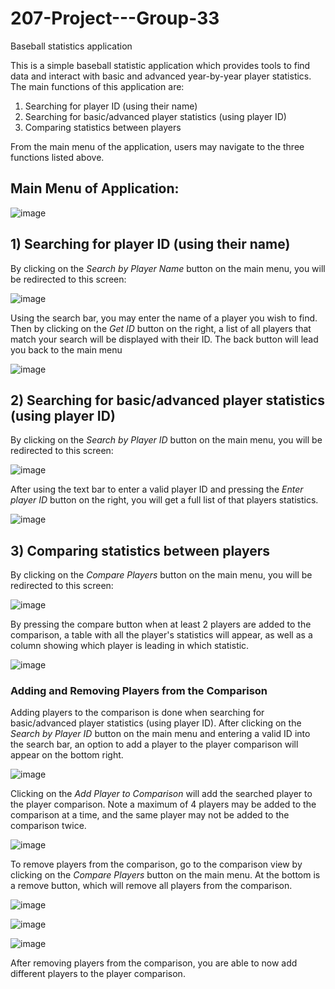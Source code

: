 # 207-Project---Group-33
Baseball statistics application

This is a simple baseball statistic application which provides tools to find data and interact with basic and advanced year-by-year player statistics. The main functions of this application are:
1) Searching for player ID (using their name)
2) Searching for basic/advanced player statistics (using player ID)
3) Comparing statistics between players 

From the main menu of the application, users may navigate to the three functions listed above.

## Main Menu of Application: 
![image](https://github.com/kevinrhu/207-Project---Group-33/assets/34698288/6ccae8d6-eb32-43d7-adeb-e791b4cae278)

## 1) Searching for player ID (using their name)

By clicking on the _Search by Player Name_ button on the main menu, you will be redirected to this screen:

![image](https://github.com/kevinrhu/207-Project---Group-33/assets/34698288/00166eac-c5dd-4dfd-94ca-50b82b413e76)

Using the search bar, you may enter the name of a player you wish to find. Then by clicking on the _Get ID_ button on the right, a list of all players that match your search will be displayed with their ID. The back button will lead you back to the main menu

![image](https://github.com/kevinrhu/207-Project---Group-33/assets/34698288/e6fa30c5-bd36-4198-b87b-7b42f4a2b22c)

## 2) Searching for basic/advanced player statistics (using player ID)

By clicking on the _Search by Player ID_ button on the main menu, you will be redirected to this screen:

![image](https://github.com/kevinrhu/207-Project---Group-33/assets/34698288/d81b0cae-bd1c-4258-ac75-66727fbde965)

After using the text bar to enter a valid player ID and pressing the _Enter player ID_ button on the right, you will get a full list of that players statistics.

![image](https://github.com/kevinrhu/207-Project---Group-33/assets/34698288/6ae05919-d4ae-46a9-a58f-c4a89921ba68)

## 3) Comparing statistics between players 

By clicking on the _Compare Players_ button on the main menu, you will be redirected to this screen:

![image](https://github.com/kevinrhu/207-Project---Group-33/assets/34698288/efd4d6db-88f4-460b-8092-96f4ec01a672)

By pressing the compare button when at least 2 players are added to the comparison, a table with all the player's statistics will appear, as well as a column showing which player is leading in which statistic.

![image](https://github.com/kevinrhu/207-Project---Group-33/assets/34698288/221c6ade-393d-4a73-9116-0515cceeb782)

### Adding and Removing Players from the Comparison

Adding players to the comparison is done when searching for basic/advanced player statistics (using player ID). After clicking on the _Search by Player ID_ button on the main menu and entering a valid ID into the search bar, an option to add a player to the player comparison will appear on the bottom right.

![image](https://github.com/kevinrhu/207-Project---Group-33/assets/34698288/0e88b2bf-d7f7-4de6-8c62-eba833d1d51d)

Clicking on the _Add Player to Comparison_ will add the searched player to the player comparison. Note a maximum of 4 players may be added to the comparison at a time, and the same player may not be added to the comparison twice.

![image](https://github.com/kevinrhu/207-Project---Group-33/assets/34698288/73b171f2-8b6e-4825-a9ce-279224d2d406)

To remove players from the comparison, go to the comparison view by clicking on the _Compare Players_ button on the main menu. At the bottom is a remove button, which will remove all players from the comparison.

![image](https://github.com/kevinrhu/207-Project---Group-33/assets/34698288/4a8c3f29-2b38-42c0-9374-2aa3d99c6200)

![image](https://github.com/kevinrhu/207-Project---Group-33/assets/34698288/4a5174bc-8e54-495b-945e-aba62114c313)

![image](https://github.com/kevinrhu/207-Project---Group-33/assets/34698288/b4ae33de-26bc-4acd-8ed7-770dbf8b673c)

After removing players from the comparison, you are able to now add different players to the player comparison.


